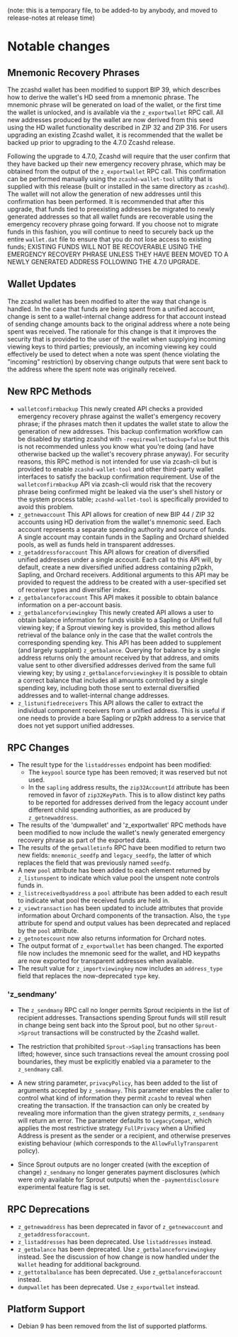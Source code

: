 (note: this is a temporary file, to be added-to by anybody, and moved to
release-notes at release time)

Notable changes
===============

Mnemonic Recovery Phrases
-------------------------

The zcashd wallet has been modified to support BIP 39, which describes how to
derive the wallet's HD seed from a mnemonic phrase.  The mnemonic phrase will
be generated on load of the wallet, or the first time the wallet is unlocked,
and is available via the `z_exportwallet` RPC call. All new addresses produced
by the wallet are now derived from this seed using the HD wallet functionality
described in ZIP 32 and ZIP 316. For users upgrading an existing Zcashd wallet,
it is recommended that the wallet be backed up prior to upgrading to the 4.7.0
Zcashd release.

Following the upgrade to 4.7.0, Zcashd will require that the user confirm that
they have backed up their new emergency recovery phrase, which may be obtained
from the output of the `z_exportwallet` RPC call. This confirmation can be
performed manually using the `zcashd-wallet-tool` utility that is supplied
with this release (built or installed in the same directory as `zcashd`).
The wallet will not allow the generation of new addresses until this
confirmation has been performed. It is recommended that after this upgrade,
that funds tied to preexisting addresses be migrated to newly generated
addresses so that all wallet funds are recoverable using the emergency
recovery phrase going forward. If you choose not to migrate funds in this
fashion, you will continue to need to securely back up the entire `wallet.dat`
file to ensure that you do not lose access to existing funds; EXISTING FUNDS
WILL NOT BE RECOVERABLE USING THE EMERGENCY RECOVERY PHRASE UNLESS THEY HAVE
BEEN MOVED TO A NEWLY GENERATED ADDRESS FOLLOWING THE 4.7.0 UPGRADE.

Wallet Updates
--------------

The zcashd wallet has been modified to alter the way that change is handled. In the case
that funds are being spent from a unified account, change is sent to a wallet-internal
change address for that account instead of sending change amounts back to the original
address where a note being spent was received.  The rationale for this change is that it
improves the security that is provided to the user of the wallet when supplying incoming
viewing keys to third parties; previously, an incoming viewing key could effectively be
used to detect when a note was spent (hence violating the "incoming" restriction) by
observing change outputs that were sent back to the address where the spent note was
originally received.

New RPC Methods
---------------

- `walletconfirmbackup` This newly created API checks a provided emergency
  recovery phrase against the wallet's emergency recovery phrase; if the phrases
  match then it updates the wallet state to allow the generation of new addresses.
  This backup confirmation workflow can be disabled by starting zcashd with
  `-requirewalletbackup=false` but this is not recommended unless you know what
  you're doing (and have otherwise backed up the wallet's recovery phrase anyway).
  For security reasons, this RPC method is not intended for use via zcash-cli
  but is provided to enable `zcashd-wallet-tool` and other third-party wallet
  interfaces to satisfy the backup confirmation requirement. Use of the
  `walletconfirmbackup` API via zcash-cli would risk that the recovery phrase
  being confirmed might be leaked via the user's shell history or the system
  process table; `zcashd-wallet-tool` is specifically provided to avoid this
  problem.
- `z_getnewaccount` This API allows for creation of new BIP 44 / ZIP 32
  accounts using HD derivation from the wallet's mnemonic seed. Each account represents a
  separate spending authority and source of funds. A single account may contain funds in
  the Sapling and Orchard shielded pools, as well as funds held in transparent addresses.
- `z_getaddressforaccount` This API allows for creation of diversified unified
  addresses under a single account. Each call to this API will, by default, create
  a new diversified unified address containing p2pkh, Sapling, and Orchard receivers.
  Additional arguments to this API may be provided to request the address to be created
  with a user-specified set of receiver types and diversifier index.
- `z_getbalanceforaccount` This API makes it possible to obtain balance information
  on a per-account basis.
- `z_getbalanceforviewingkey` This newly created API allows a user to obtain
  balance information for funds visible to a Sapling or Unified full viewing key; if a
  Sprout viewing key is provided, this method allows retrieval of the balance only in the
  case that the wallet controls the corresponding spending key.  This API has been added
  to supplement (and largely supplant) `z_getbalance`. Querying for balance by a single
  address returns only the amount received by that address, and omits value sent to other
  diversified addresses derived from the same full viewing key; by using
  `z_getbalanceforviewingkey` it is possible to obtain a correct balance that includes all
  amounts controlled by a single spending key, including both those sent to external
  diversified addresses and to wallet-internal change addresses.
- `z_listunifiedreceivers` This API allows the caller to extract the individual
  component receivers from a unified address. This is useful if one needs to
  provide a bare Sapling or p2pkh address to a service that does not yet
  support unified addresses.

RPC Changes
-----------

- The result type for the `listaddresses` endpoint has been modified:
  - The `keypool` source type has been removed; it was reserved but not used.
  - In the `sapling` address results, the `zip32AccountId` attribute has been
    removed in favor of `zip32KeyPath`. This is to allow distinct key paths to
    be reported for addresses derived from the legacy account under different
    child spending authorities, as are produced by `z_getnewaddress`.
- The results of the 'dumpwallet' and 'z_exportwallet' RPC methods have been modified
  to now include the wallet's newly generated emergency recovery phrase as part of the
  exported data.
- The results of the `getwalletinfo` RPC have been modified to return two new fields:
  `mnemonic_seedfp` and `legacy_seedfp`, the latter of which replaces the field that
  was previously named `seedfp`.
- A new `pool` attribute has been added to each element returned by `z_listunspent`
  to indicate which value pool the unspent note controls funds in.
- `z_listreceivedbyaddress` a `pool` attribute has been added to each result to indicate
  what pool the received funds are held in.
- `z_viewtransaction` has been updated to include attributes that provide
  information about Orchard components of the transaction. Also, the `type`
  attribute for spend and output values has been deprecated and replaced
  by the `pool` attribute.
- `z_getnotescount` now also returns information for Orchard notes.
- The output format of `z_exportwallet` has been changed. The exported file now
  includes the mnemonic seed for the wallet, and HD keypaths are now exported for
  transparent addresses when available.
- The result value for `z_importviewingkey` now includes an `address_type` field
  that replaces the now-deprecated `type` key.

### 'z_sendmany'

- The `z_sendmany` RPC call no longer permits Sprout recipients in the
  list of recipient addresses. Transactions spending Sprout funds will
  still result in change being sent back into the Sprout pool, but no
  other `Sprout->Sprout` transactions will be constructed by the Zcashd
  wallet.

- The restriction that prohibited `Sprout->Sapling` transactions has been
  lifted; however, since such transactions reveal the amount crossing
  pool boundaries, they must be explicitly enabled via a parameter to
  the `z_sendmany` call.

- A new string parameter, `privacyPolicy`, has been added to the list of
  arguments accepted by `z_sendmany`. This parameter enables the caller to
  control what kind of information they permit `zcashd` to reveal when creating
  the transaction. If the transaction can only be created by revealing more
  information than the given strategy permits, `z_sendmany` will return an
  error. The parameter defaults to `LegacyCompat`, which applies the most
  restrictive strategy `FullPrivacy` when a Unified Address is present as the
  sender or a recipient, and otherwise preserves existing behaviour (which
  corresponds to the `AllowFullyTransparent` policy).

- Since Sprout outputs are no longer created (with the exception of change)
  `z_sendmany` no longer generates payment disclosures (which were only
  available for Sprout outputs) when the `-paymentdisclosure` experimental
  feature flag is set.

RPC Deprecations
----------------

- `z_getnewaddress` has been deprecated in favor of `z_getnewaccount` and
  `z_getaddressforaccount`.
- `z_listaddresses` has been deprecated. Use `listaddresses` instead.
- `z_getbalance` has been deprecated. Use `z_getbalanceforviewingkey` instead.
  See the discussion of how change is now handled under the `Wallet` heading for
  additional background.
- `z_gettotalbalance` has been deprecated. Use `z_getbalanceforaccount` instead.
- `dumpwallet` has been deprecated. Use `z_exportwallet` instead.

Platform Support
----------------

- Debian 9 has been removed from the list of supported platforms.
